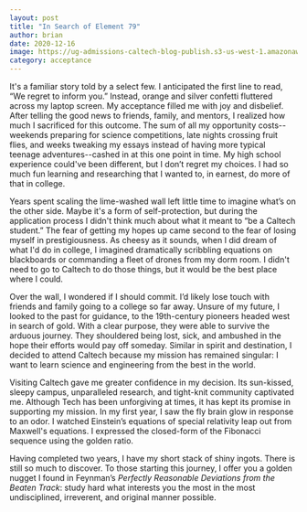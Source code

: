 ```yaml
---
layout: post
title: "In Search of Element 79"
author: brian 
date: 2020-12-16
image: https://ug-admissions-caltech-blog-publish.s3-us-west-1.amazonaws.com/images/2020/12/Gold-Rush-in-California-Currier-and-Ives.jpg
category: acceptance
---
```


It's a familiar story told by a select few. I anticipated the first line to read, “We regret to inform you.” Instead, orange and silver confetti fluttered across my laptop screen. My acceptance filled me with joy and disbelief. After telling the good news to friends, family, and mentors, I realized how much I sacrificed for this outcome. The sum of all my opportunity costs--weekends preparing for science competitions, late nights crossing fruit flies, and weeks tweaking my essays instead of having more typical teenage adventures--cashed in at this one point in time. My high school experience could've been different, but I don’t regret my choices. I had so much fun learning and researching that I wanted to, in earnest, do more of that in college. 

Years spent scaling the lime-washed wall left little time to imagine what’s on the other side. Maybe it's a form of self-protection, but during the application process I didn't think much about what it meant to “be a Caltech student.” The fear of getting my hopes up came second to the fear of losing myself in prestigiousness. As cheesy as it sounds, when I did dream of what I'd do in college, I imagined dramatically scribbling equations on blackboards or commanding a fleet of drones from my dorm room. I didn't need to go to Caltech to do those things, but it would be the best place where I could. 

Over the wall, I wondered if I should commit. I’d likely lose touch with friends and family going to a college so far away. Unsure of my future, I looked to the past for guidance, to the 19th-century pioneers headed west in search of gold. With a clear purpose, they were able to survive the arduous journey. They shouldered being lost, sick, and ambushed in the hope their efforts would pay off someday. Similar in spirit and destination, I decided to attend Caltech because my mission has remained singular: I want to learn science and engineering from the best in the world. 

Visiting Caltech gave me greater confidence in my decision. Its sun-kissed, sleepy campus, unparalleled research, and tight-knit community captivated me. Although Tech has been unforgiving at times, it has kept its promise in supporting my mission. In my first year, I saw the fly brain glow in response to an odor. I watched Einstein’s equations of special relativity leap out from Maxwell's equations. I expressed the closed-form of the Fibonacci sequence using the golden ratio.

Having completed two years, I have my short stack of shiny ingots. There is still so much to discover. To those starting this journey, I offer you a golden nugget I found in Feynman’s *Perfectly Reasonable Deviations from the Beaten Track*: study hard what interests you the most in the most undisciplined, irreverent, and original manner possible.
